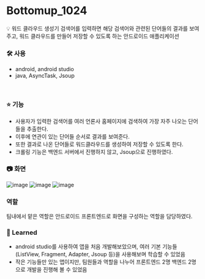 # Bottomup_1024

💡 워드 클라우드 생성기
검색어를 입력하면 해당 검색어와 관련된 단어들의 결과를 보여주고, 워드 클라우드를 만들어 저장할 수 있도록 하는 안드로이드 애플리케이션

### 🛠 사용
 - android, android studio
 - java, AsyncTask, Jsoup

<br>

### ⭐️ 기능
 - 사용자가 입력한 검색어를 여러 언론사 홈페이지에 검색하여 가장 자주 나오는 단어들을 추출한다.
 - 이후에 연관이 있는 단어들 순서로 결과를 보여준다.
 - 또한 결과로 나온 단어들로 워드클라우드를 생성하여 저장할 수 있도록 한다.
 - 크롤링 기능은 백엔드 서버에서 진행하지 않고, Jsoup으로 진행하였다.

### 📷 화면

![image](https://user-images.githubusercontent.com/61993128/193552127-e4e88b74-91c2-440a-88ae-72c70bf7dba9.png)
![image](https://user-images.githubusercontent.com/61993128/193552141-6cc1c527-4b54-48e8-845f-631302488fd0.png)
![image](https://user-images.githubusercontent.com/61993128/193552150-045c0081-0dbf-4b87-8390-65b67fbdb7e9.png)

### 역할
 팀내에서 맡은 역할은 안드로이드 프론트엔드로 화면을 구성하는 역할을 담당하였다.

### 📃 Learned
 - android studio를 사용하여 앱을 처음 개발해보았으며, 여러 기본 기능들(ListView, Fragment, Adapter, Jsoup 등)을 사용해보며 학습할 수 있었음
 - 작은 기능들만 있는 앱이지만, 팀원들과 역할을 나누어 프론트엔드 2명 백엔드 2명으로 개발을 진행해 볼 수 있었음
